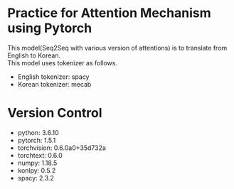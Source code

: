 Practice for Attention Mechanism using Pytorch
==============================================

This model(Seq2Seq with various version of attentions) is to translate from English to Korean.  
This model uses tokenizer as follows.
* English tokenizer: spacy
* Korean tokenizer: mecab
  
Version Control
=============================================

* python: 3.6.10
* pytorch: 1.5.1
* torchvision: 0.6.0a0+35d732a
* torchtext: 0.6.0
* numpy: 1.18.5
* konlpy: 0.5.2
* spacy: 2.3.2
